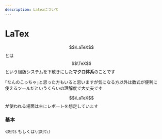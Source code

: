 ```yaml
---
description: Latexについて
---
```


# LaTex

$$\LaTeX$$とは$$\TeX$$という組版システムを下敷きにした**マクロ体系**のことです

｢なんのこっちゃ｣と思った方もいると思いますが気になる方以外は数式が便利に使えるツールだというくらいの理解度で大丈夫です

$$\LaTeX$$が使われる場面は主にレポートを想定しています

### 基本

`$数式$` もしくは`\(数式\)` 


